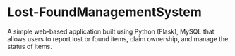 # Lost-FoundManagementSystem
A simple web-based application built using Python (Flask), MySQL that allows users to report lost or found items, claim ownership, and manage the status of items.
